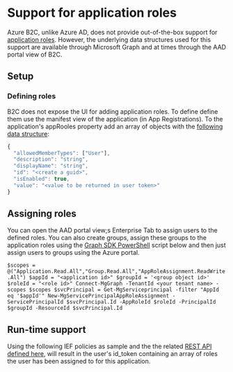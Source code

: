 # Support for application roles
Azure B2C, unlike Azure AD, does not provide out-of-the-box support for [application roles](https://docs.microsoft.com/en-us/azure/active-directory/develop/howto-add-app-roles-in-azure-ad-apps). However, the underlying data structures used for this support are available through Microsoft Graph and
at times through the AAD portal view of B2C.

## Setup
### Defining roles
B2C does not expose the UI for adding application roles. To define define them use the manifest view of the application (in App Registrations). To the application's appRooles property add an array of objects with the [following data structure](https://docs.microsoft.com/en-us/graph/api/resources/approle?view=graph-rest-1.0#properties):
```javascript
{
  "allowedMemberTypes": ["User"],
  "description": "string",
  "displayName": "string",
  "id": "<create a guid>",
  "isEnabled": true,
  "value": "<value to be returned in user token>"
}
```
## Assigning roles
You can open the AAD portal view;s Enterprise Tab to assign users to the defined roles. You can also create groups, assign
these groups to the application roles using the [Graph SDK PowerShell](https://docs.microsoft.com/en-us/graph/powershell/get-started)
 script below and then just assign users to groups using the Azure portal.

``
$scopes = @("Application.Read.All","Group.Read.All","AppRoleAssignment.ReadWrite.All")
$appId = "<application id>"
$groupId = '<group object id>'
$roleId = "<role id>"
Connect-MgGraph -TenantId <your tenant name> -scopes $scopes
$svcPrincipal = Get-MgServiceprincipal -filter "AppId eq '$appId'"
New-MgServicePrincipalAppRoleAssignment -ServicePrincipalId $svcPrincipal.Id -AppRoleId $roleId -PrincipalId $groupId -ResourceId $svcPrincipal.Id 
``

## Run-time support
Using the following IEF policies as sample and the the related [REST API defined here](https://github.com/mrochon/b2csamples/tree/master/REST), will result
in the user's id_token containing an array of roles the user has been assigned to for this application.